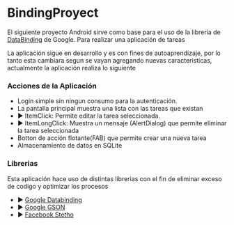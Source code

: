 # BindingProyect
El siguiente proyecto Android sirve como base para el uso de la librería de [DataBinding](https://developer.android.com/topic/libraries/data-binding?hl=es-419) de Google. Para realizar una aplicación de tareas

La aplicación sigue en desarrollo y es con fines de autoaprendizaje, por lo tanto esta cambiara segun se vayan agregando nuevas caracteristicas, actualmente la aplicación realiza lo siguiente

### Acciones de la Aplicación
- Login simple sin ningun consumo para la autenticación.
- La pantalla principal muestra una lista con las tareas que existan
- ► ItemClick: Permite editar la tarea seleccionada.
- ► ItemLongClick: Muestra un mensaje (AlertDialog) que permite eliminar la tarea seleccionada
- Botton de acción flotante(FAB) que permite crear una nueva tarea
- Almacenamiento de datos en SQLite

### Librerias
Esta aplicación hace uso de distintas librerias con el fin de eliminar exceso de codigo y optimizar los procesos

- ► [Google Databinding](https://developer.android.com/topic/libraries/data-binding?hl=es-419)
- ► [Google GSON](https://github.com/google/gson)
- ► [Facebook Stetho](http://facebook.github.io/stetho)
